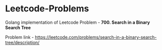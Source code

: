 # Leetcode-Problems
Golang implementation of Leetcode Problem - <b> 700. Search in a Binary Search Tree </b>

Problem link - https://leetcode.com/problems/search-in-a-binary-search-tree/description/
